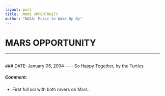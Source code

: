 ```yaml
---
layout: post
title:  MARS OPPORTUNITY
author: "NASA: Music to Wake Up By"
---
```


# MARS OPPORTUNITY
----
<br/>
### DATE: January 06, 2004
----
So Happy Together, by the Turtles

##### Comment:
* First full sol with both rovers on Mars.
